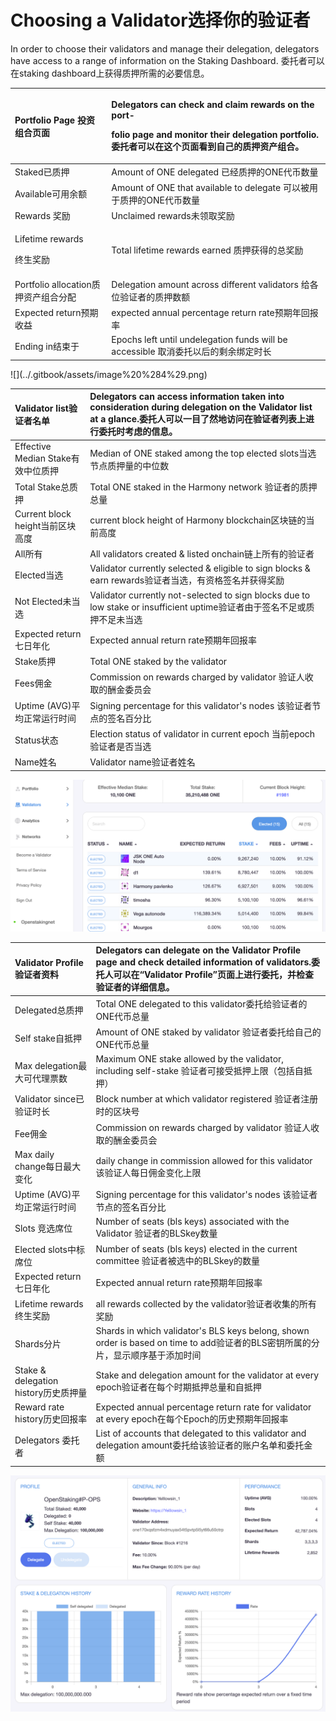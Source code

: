 # Choosing a Validator选择你的验证者

In order to choose their validators and manage their delegation, delegators have access to a range of information on the Staking Dashboard. 委托者可以在staking dashboard上获得质押所需的必要信息。

<table>
  <thead>
    <tr>
      <th style="text-align:left"><b>Portfolio Page </b>&#x6295;&#x8D44;&#x7EC4;&#x5408;&#x9875;&#x9762;</th>
      <th
      style="text-align:left">
        <p>Delegators can check and claim rewards on the port-</p>
        <p>folio page and monitor their delegation portfolio. &#x59D4;&#x6258;&#x8005;&#x53EF;&#x4EE5;&#x5728;&#x8FD9;&#x4E2A;&#x9875;&#x9762;&#x770B;&#x5230;&#x81EA;&#x5DF1;&#x7684;&#x8D28;&#x62BC;&#x8D44;&#x4EA7;&#x7EC4;&#x5408;&#x3002;</p>
        </th>
    </tr>
  </thead>
  <tbody>
    <tr>
      <td style="text-align:left">Staked&#x5DF2;&#x8D28;&#x62BC;</td>
      <td style="text-align:left">Amount of ONE delegated &#x5DF2;&#x7ECF;&#x8D28;&#x62BC;&#x7684;ONE&#x4EE3;&#x5E01;&#x6570;&#x91CF;</td>
    </tr>
    <tr>
      <td style="text-align:left">Available&#x53EF;&#x7528;&#x4F59;&#x989D;</td>
      <td style="text-align:left">Amount of ONE that available to delegate &#x53EF;&#x4EE5;&#x88AB;&#x7528;&#x4E8E;&#x8D28;&#x62BC;&#x7684;ONE&#x4EE3;&#x5E01;&#x6570;&#x91CF;</td>
    </tr>
    <tr>
      <td style="text-align:left">Rewards &#x5956;&#x52B1;</td>
      <td style="text-align:left">Unclaimed rewards&#x672A;&#x9886;&#x53D6;&#x5956;&#x52B1;</td>
    </tr>
    <tr>
      <td style="text-align:left">
        <p>Lifetime rewards</p>
        <p>&#x7EC8;&#x751F;&#x5956;&#x52B1;</p>
      </td>
      <td style="text-align:left">Total lifetime rewards earned &#x8D28;&#x62BC;&#x83B7;&#x5F97;&#x7684;&#x603B;&#x5956;&#x52B1;</td>
    </tr>
    <tr>
      <td style="text-align:left">Portfolio allocation&#x8D28;&#x62BC;&#x8D44;&#x4EA7;&#x7EC4;&#x5408;&#x5206;&#x914D;</td>
      <td
      style="text-align:left">Delegation amount across different validators &#x7ED9;&#x5404;&#x4F4D;&#x9A8C;&#x8BC1;&#x8005;&#x7684;&#x8D28;&#x62BC;&#x6570;&#x989D;</td>
    </tr>
    <tr>
      <td style="text-align:left">Expected return&#x9884;&#x671F;&#x6536;&#x76CA;</td>
      <td style="text-align:left">expected annual percentage return rate&#x9884;&#x671F;&#x5E74;&#x56DE;&#x62A5;&#x7387;</td>
    </tr>
    <tr>
      <td style="text-align:left">Ending in&#x7ED3;&#x675F;&#x4E8E;</td>
      <td style="text-align:left">Epochs left until undelegation funds will be accessible &#x53D6;&#x6D88;&#x59D4;&#x6258;&#x4EE5;&#x540E;&#x7684;&#x5269;&#x4F59;&#x7ED1;&#x5B9A;&#x65F6;&#x957F;</td>
    </tr>
  </tbody>
</table>![](../.gitbook/assets/image%20%284%29.png)

| **Validator list验证者名单** | Delegators can access information taken into consideration during delegation on the Validator list at a glance.委托人可以一目了然地访问在验证者列表上进行委托时考虑的信息。 |
| :--- | :--- |
| Effective Median Stake有效中位质押 | Median of ONE staked among the top elected slots当选节点质押量的中位数 |
| Total Stake总质押 | Total ONE staked in the Harmony network 验证者的质押总量 |
| Current block height当前区块高度 | current block height of Harmony blockchain区块链的当前高度 |
| All所有 | All validators created & listed onchain链上所有的验证者 |
| Elected当选 | Validator currently selected & eligible to sign blocks & earn rewards验证者当选，有资格签名并获得奖励 |
| Not Elected未当选 | Validator currently not-selected to sign blocks due to low stake or insufficient uptime验证者由于签名不足或质押不足未当选 |
| Expected return七日年化 | Expected annual return rate预期年回报率 |
| Stake质押 | Total ONE staked by the validator |
| Fees佣金 | Commission on rewards charged by validator 验证人收取的酬金委员会 |
| Uptime \(AVG\)平均正常运行时间 | Signing percentage for this validator's nodes 该验证者节点的签名百分比 |
| Status状态 | Election status of validator in current epoch 当前epoch验证者是否当选 |
| Name姓名 | Validator name验证者姓名 |

![this screen shot is zoomed for demonstration purpose.](../.gitbook/assets/image%20%2830%29.png)

| **Validator Profile**验证者资料 | Delegators can delegate on the Validator Profile page and check detailed information of validators.委托人可以在“Validator Profile”页面上进行委托，并检查验证者的详细信息。 |
| :--- | :--- |
| Delegated总质押 | Total ONE delegated to this validator委托给验证者的ONE代币总量 |
| Self stake自抵押 | Amount of ONE staked by validator 验证者委托给自己的ONE代币总量 |
| Max delegation最大可代理票数 | Maximum ONE stake allowed by the validator, including self-stake 验证者可接受抵押上限（包括自抵押） |
| Validator since已验证时长 | Block number at which validator registered 验证者注册时的区块号 |
| Fee佣金 | Commission on rewards charged by validator 验证人收取的酬金委员会 |
| Max daily change每日最大变化  | daily change in commission allowed for this validator 该验证人每日佣金变化上限 |
| Uptime \(AVG\)平均正常运行时间 | Signing percentage for this validator's nodes 该验证者节点的签名百分比 |
| Slots 竞选席位 | Number of seats \(bls keys\) associated with the Validator 验证者的BLSkey数量 |
| Elected slots中标席位 | Number of seats \(bls keys\) elected in the current committee 验证者被选中的BLSkey的数量 |
| Expected return七日年化 | Expected annual return rate预期年回报率 |
| Lifetime rewards终生奖励 | all rewards collected by the validator验证者收集的所有奖励 |
| Shards分片 | Shards in which validator's BLS keys belong, shown order is based on time to add验证者的BLS密钥所属的分片，显示顺序基于添加时间   |
| Stake & delegation history历史质押量 | Stake and delegation amount for the validator at every epoch验证者在每个时期抵押总量和自抵押  |
| Reward rate history历史回报率 | Expected annual percentage return rate for validator at every epoch在每个Epoch的历史预期年回报率 |
| Delegators 委托者 | List of accounts that delegated to this validator and delegation amount委托给该验证者的账户名单和委托金额 |

![this screen shot is zoomed for demonstration purpose.](../.gitbook/assets/image%20%288%29.png)

